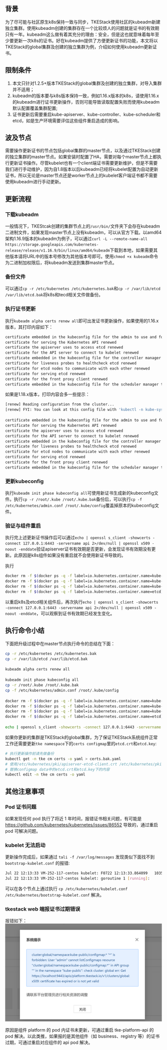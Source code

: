 ## 背景

为了尽可能与社区原生k8s保持一致与同步，TKEStack使用社区的kubeadm新建独立集群。使用kubeadm创建的集群存在一个比较烦人的问题就是证书的有效期只有一年。kubeadm这么做有着其充分的理由：安全，但是这也就意味着每年至少要更新一次k8s的证书。好在kubeadm提供了方便更新证书的功能，本文将以TKEStack的global集群及创建的独立集群为例，介绍如何使用kubeadm更新证书。

## 限制条件

1. 本文只针对1.2.5+版本TKEStack的global集群及创建的独立集群，对导入集群并不适用；
2. kubeadm的版本要与k8s版本保持一致，例如1.16.x版本的k8s，请使用1.16.x的kubeadm进行证书更新操作，否则可能导致读取配置失败而使用kubeadm默认配置覆盖集群配置;
3. 证书更新后需要重启kube-apiserver、kube-controller、kube-scheduler和etcd，如是生产环境需要评估这些组件重启造成的影响。

## 波及节点

需要操作更新证书的节点包括global集群的master节点，以及通过TKEStack创建的独立集群的master节点。如果安装时配置了HA，需要对每个master节点上都执行更新证书操作。尽管kubelet也有一个client端证书需要更新维护，但是不需要我们进行手动维护，因为自1.8版本以后kubeadm已经将kubelet配置为自动更新证书，所以无论是master节点还是worker节点上的kubelet客户端证书都不需要使用kubeadm进行手动更新。

## 更新流程

### 下载kubeadm

一般情况下，TKEStcak创建的集群节点上的`/usr/bin/`文件夹下会存在kubeadm二进制文件，如果发现master节点上没有kubeadm，可以从官方下载。以amd64架构1.16.9版本的kubeadm为例子，可以通过`curl -L --remote-name-all https://storage.googleapis.com/kubernetes-release/release/v1.16.9/bin/linux/amd64/kubeadm`下载到本地，如果需要其他版本请将URL中的版本号修改为其他版本号即可。使用`chmod +x kubeadm`命令为二进制加权限后，将kubeadm发送到集群master节点。

### 备份文件

可以通过`cp -r /etc/kubernetes /etc/kubernetes.bak`和`cp -r /var/lib/etcd /var/lib/etcd.bak`将k8s和tecd相关文件做备份。

### 执行证书更新

执行`kubeadm alpha certs renew all`即可出发证书更新操作，如果使用的1.16.x版本，其打印内容如下：

```sh
certificate embedded in the kubeconfig file for the admin to use and for kubeadm itself renewed
certificate for serving the Kubernetes API renewed
certificate the apiserver uses to access etcd renewed
certificate for the API server to connect to kubelet renewed
certificate embedded in the kubeconfig file for the controller manager to use renewed
certificate for liveness probes to healthcheck etcd renewed
certificate for etcd nodes to communicate with each other renewed
certificate for serving etcd renewed
certificate for the front proxy client renewed
certificate embedded in the kubeconfig file for the scheduler manager to use renewed
```

如果是1.18.x版本，打印内容会多一些提示：

```sh
[renew] Reading configuration from the cluster...
[renew] FYI: You can look at this config file with 'kubectl -n kube-system get cm kubeadm-config -oyaml'

certificate embedded in the kubeconfig file for the admin to use and for kubeadm itself renewed
certificate for serving the Kubernetes API renewed
certificate the apiserver uses to access etcd renewed
certificate for the API server to connect to kubelet renewed
certificate embedded in the kubeconfig file for the controller manager to use renewed
certificate for liveness probes to healthcheck etcd renewed
certificate for etcd nodes to communicate with each other renewed
certificate for serving etcd renewed
certificate for the front proxy client renewed
certificate embedded in the kubeconfig file for the scheduler manager to use renewed
```

### 更新kubeconfig

执行`kubeadm init phase kubeconfig all`可使用新证书生成新的kubeconfig文件。执行`cp -r /root/.kube /root/.kube.bak`备份后，可以执行`cp -f /etc/kubernetes/admin.conf /root/.kube/config`覆盖掉原本的kubeconfig文件。

### 验证与组件重启

执行完上述更新证书操作后可以通过`echo | openssl s_client -showcerts -connect 127.0.0.1:6443 -servername api 2>/dev/null | openssl x509 -noout -enddate`验证apiserver证书有效期是否更新，会发现证书有效期没有更新。此原因是k8s组件如果没有重启就不会使用新证书导致的。

执行

```sh
docker rm -f $(docker ps -q -f label=io.kubernetes.container.name=kube-apiserver) && \
docker rm -f $(docker ps -q -f label=io.kubernetes.container.name=kube-controller-manager) && \
docker rm -f $(docker ps -q -f label=io.kubernetes.container.name=kube-scheduler) && \
docker rm -f $(docker ps -q -f label=io.kubernetes.container.name=etcd)
```

以重启k8s及etcd相关组件后，再次执行`echo | openssl s_client -showcerts -connect 127.0.0.1:6443 -servername api 2>/dev/null | openssl x509 -noout -enddate`，可以观察到证书有效期已经发生变化。

## 执行命令小结

下面把升级过程中在master节点执行命令的总结在下面：

```sh
cp -r /etc/kubernetes /etc/kubernetes.bak
cp -r /var/lib/etcd /var/lib/etcd.bak

kubeadm alpha certs renew all

kubeadm init phase kubeconfig all
cp -r /root/.kube /root/.kube.bak
cp -f /etc/kubernetes/admin.conf /root/.kube/config

docker rm -f $(docker ps -q -f label=io.kubernetes.container.name=kube-apiserver) && \
docker rm -f $(docker ps -q -f label=io.kubernetes.container.name=kube-controller-manager) && \
docker rm -f $(docker ps -q -f label=io.kubernetes.container.name=kube-scheduler) && \
docker rm -f $(docker ps -q -f label=io.kubernetes.container.name=etcd)

echo | openssl s_client -showcerts -connect 127.0.0.1:6443 -servername api 2>/dev/null | openssl x509 -noout -enddate
```

如果你更新的集群是TKEStack的global集群，为了保证TKEStack系统组件正常工作还需要更新`tke namespace`下的`certs configmap`里的`etcd.crt`和`etcd.key`:

```sh
# 执行更新操作前请先做备份
kubectl get -n tke cm certs -o yaml > certs.bak.yaml
# 使用/etc/kubernetes/pki/apiserver-etcd-client.crt /etc/kubernetes/pki/apiserver-etcd-client.key的内容
# 替换configmap data中的etcd.crt和etcd.key下的内容
kubectl edit -n tke cm certs -o yaml
```

## 其他注意事项

### Pod 证书问题

如果发现任何 pod 执行了将近 1 年时间，报错证书相关问题，有可能是 https://github.com/kubernetes/kubernetes/issues/86552 导致的，通过重启 pod 可解决问题。

### kubelet 无法启动

更新操作完成后，如果通过 `tali -f /var/log/messages` 发现类似下面找不到 `bootstrap-kubelet.conf` 的报错:

```sh
Jul 22 12:13:33 VM-252-117-centos kubelet: F0722 12:13:33.864099   10350 server.go:265] failed to run Kubelet: unable to load bootstrap kubeconfig: stat /etc/kubernetes/bootstrap-kubelet.conf: no such file or directory
Jul 22 12:13:33 VM-252-117-centos kubelet: goroutine 1 [running]:
```

可以在各个节点上通过执行 `cp /etc/kubernetes/kubelet.conf /etc/kubernetes/bootstrap-kubelet.conf` 解决。

### tkestack web 端报证书过期错误

报错如下：
![img](../../../images/cert-expire-on-web.png)

原因是组件 platform 的 pod 内证书未更新，可通过重启 tke-platform-api 的 pod 解决。以此类推，如果报的是其他组件（如 business、registry 等）的证书过期，可通过重启对应组件的 api pod 解决。
